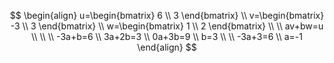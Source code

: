 
$$
\begin{align}
u=\begin{bmatrix}
6 \\
3
\end{bmatrix} \\
v=\begin{bmatrix}
-3 \\
3
\end{bmatrix} \\
w=\begin{bmatrix}
1 \\
2
\end{bmatrix} \\
 \\
av+bw=u \\
 \\
 \\ 
-3a+b=6 \\
3a+2b=3 \\
0a+3b=9 \\
b=3 \\
 \\
-3a+3=6 \\
a=-1
\end{align}
$$